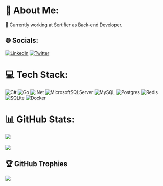 # 💫 About Me:
💚 Currently working at Sertifier as Back-end Developer.


## 🌐 Socials:
[![LinkedIn](https://img.shields.io/badge/LinkedIn-%230077B5.svg?logo=linkedin&logoColor=white)](https://linkedin.com/in/emregulerdev) [![Twitter](https://img.shields.io/badge/Twitter-%231DA1F2.svg?logo=Twitter&logoColor=white)](https://twitter.com/emregulerdev) 

# 💻 Tech Stack:
![C#](https://img.shields.io/badge/c%23-%23239120.svg?style=for-the-badge&logo=c-sharp&logoColor=white) ![Go](https://img.shields.io/badge/go-%2300ADD8.svg?style=for-the-badge&logo=go&logoColor=white) ![.Net](https://img.shields.io/badge/.NET-5C2D91?style=for-the-badge&logo=.net&logoColor=white)  ![MicrosoftSQLServer](https://img.shields.io/badge/Microsoft%20SQL%20Sever-CC2927?style=for-the-badge&logo=microsoft%20sql%20server&logoColor=white) ![MySQL](https://img.shields.io/badge/mysql-%2300f.svg?style=for-the-badge&logo=mysql&logoColor=white) ![Postgres](https://img.shields.io/badge/postgres-%23316192.svg?style=for-the-badge&logo=postgresql&logoColor=white) ![Redis](https://img.shields.io/badge/redis-%23DD0031.svg?style=for-the-badge&logo=redis&logoColor=white) ![SQLite](https://img.shields.io/badge/sqlite-%2307405e.svg?style=for-the-badge&logo=sqlite&logoColor=white) ![Docker](https://img.shields.io/badge/docker-%230db7ed.svg?style=for-the-badge&logo=docker&logoColor=white) 
# 📊 GitHub Stats:
![](https://github-readme-stats.vercel.app/api?username=emre-guler&theme=radical&hide_border=false&include_all_commits=true&count_private=true)<br/><br/>
![](https://github-readme-streak-stats.herokuapp.com/?user=emre-guler&theme=radical&hide_border=false)<br/>

## 🏆 GitHub Trophies
![](https://github-profile-trophy.vercel.app/?username=emre-guler&theme=radical&no-frame=false&no-bg=true&margin-w=4)
